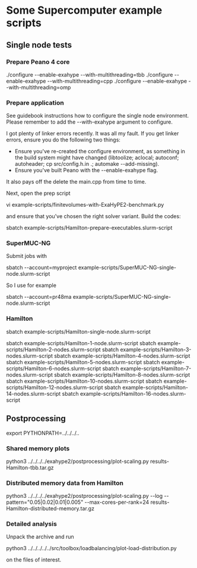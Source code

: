 # Some Supercomputer example scripts #



## Single node tests ##

### Prepare Peano 4 core ###

./configure --enable-exahype --with-multithreading=tbb
./configure --enable-exahype --with-multithreading=cpp
./configure --enable-exahype --with-multithreading=omp



### Prepare application ###

See guidebook instructions how to configure the single node environment.
Please remember to add the --with-exahype argument to configure. 

I got plenty of linker errors recently. It was all my fault. If you get linker errors,
ensure you do the following two things:

- Ensure you've re-created the configure environment, as something in the build
  system might have changed (libtoolize; aclocal; autoconf; autoheader; cp src/config.h.in .; automake --add-missing).
- Ensure you've built Peano with the --enable-exahype flag.

It also pays off the delete the main.cpp from time to time.

Next, open the prep script 

vi example-scripts/finitevolumes-with-ExaHyPE2-benchmark.py

and ensure that you've chosen the right solver variant. Build
the codes:

sbatch example-scripts/Hamilton-prepare-executables.slurm-script



### SuperMUC-NG ###

Submit jobs with

sbatch --account=myproject example-scripts/SuperMUC-NG-single-node.slurm-script

So I use for example 

sbatch --account=pr48ma example-scripts/SuperMUC-NG-single-node.slurm-script

### Hamilton ###


sbatch example-scripts/Hamilton-single-node.slurm-script





sbatch example-scripts/Hamilton-1-node.slurm-script
sbatch example-scripts/Hamilton-2-nodes.slurm-script
sbatch example-scripts/Hamilton-3-nodes.slurm-script
sbatch example-scripts/Hamilton-4-nodes.slurm-script
sbatch example-scripts/Hamilton-5-nodes.slurm-script
sbatch example-scripts/Hamilton-6-nodes.slurm-script
sbatch example-scripts/Hamilton-7-nodes.slurm-script
sbatch example-scripts/Hamilton-8-nodes.slurm-script
sbatch example-scripts/Hamilton-10-nodes.slurm-script
sbatch example-scripts/Hamilton-12-nodes.slurm-script
sbatch example-scripts/Hamilton-14-nodes.slurm-script
sbatch example-scripts/Hamilton-16-nodes.slurm-script


## Postprocessing ##

export PYTHONPATH=../../../..

### Shared memory plots ###
python3 ../../../../exahype2/postprocessing/plot-scaling.py results-Hamilton-tbb.tar.gz

### Distributed memory data from Hamilton ###
python3 ../../../../exahype2/postprocessing/plot-scaling.py --log --pattern="0.05|0.02|0.01|0.005" --max-cores-per-rank=24  results-Hamilton-distributed-memory.tar.gz


### Detailed analysis ###
Unpack the archive and run 

python3 ../../../../../src/toolbox/loadbalancing/plot-load-distribution.py

on the files of interest.

